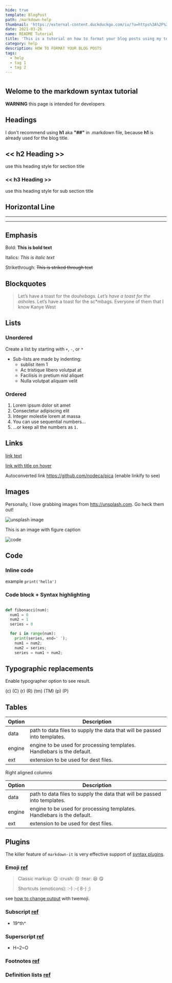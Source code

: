 ```yaml
---
hide: true
template: BlogPost
path: /markdown-help
thumbnail: 'https://external-content.duckduckgo.com/iu/?u=https%3A%2F%2Fi.kym-cdn.com%2Fphotos%2Fimages%2Foriginal%2F001%2F273%2F780%2Ff05.png&f=1&nofb=1'
date: 2021-03-26
name: README Tutorial
title: 'This is a tutorial on how to format your blog posts using my template'
category: help
description: HOW TO FORMAT YOUR BLOG POSTS
tags: 
  - help
  - tag 1
  - tag 2
---
```

#

## Welome to the markdown syntax tutorial 

**WARNING** this page is intended for developers

## Headings

I don't recommend using **h1** aka **"##"** in .markdown file,
because **h1** is already used for the blog title.

## << h2 Heading >>

use this heading style for section title

### << h3 Heading >>

use this heading style for sub section title

## Horizontal Line

- - -
- - -

## Emphasis

Bold: **This is bold text**

Italics: *This is italic text*

Strikethrough: ~~This is striked through text~~

## Blockquotes

> Let’s have a toast for the dou*hebags.
> Let’s have a toast for the as*holes.
> Let’s have a toast for the sc*mbags.
> Everyone of them that I know
Kanye West

## Lists

### Unordered

Create a list by starting with `+`, `-`, or `*`

* Sub-lists are made by indenting:  
  * sublist item 1
  * Ac tristique libero volutpat at
  * Facilisis in pretium nisl aliquet
  * Nulla volutpat aliquam velit

### Ordered

1. Lorem ipsum dolor sit amet
2. Consectetur adipiscing elit
3. Integer molestie lorem at massa
4. You can use sequential numbers...
5. ...or keep all the numbers as `1.`

## Links

[link text](http://dev.nodeca.com)

[link with title on hover](http://nodeca.github.io/pica/demo/ "title text!")

Autoconverted link https://github.com/nodeca/pica (enable linkify to see)

## Images

Personally, I love grabbing images from <htts://unsplash.com>. Go heck them out!

![unsplash image](https://images.unsplash.com/photo-1614829574910-e7e09ca1c8bc?ixid=MXwxMjA3fDB8MHxwaG90by1wYWdlfHx8fGVufDB8fHw%3D&ixlib=rb-1.2.1&auto=format&fit=crop&w=654&q=80 "unslash image")
<figcaption>This is an image with figure caption</figcaption>

![code](https://images.unsplash.com/photo-1498050108023-c5249f4df085?ixid=MXwxMjA3fDB8MHxwaG90by1wYWdlfHx8fGVufDB8fHw%3D&ixlib=rb-1.2.1&auto=format&fit=crop&w=1652&q=80 "unsplash image laptop")

## Code

### Inline code

example `print('hello')`

### Code block + Syntax highlighting

```py

def fibonacci(num):
  num1 = 0
  num2 = 1
  series = 0

  for i in range(num):
    print(series, end=' ');
    num1 = num2;
    num2 = series;
    series = num1 + num2;
```

## Typographic replacements

Enable typographer option to see result.

(c) (C) (r) (R) (tm) (TM) (p) (P)

## Tables

| Option | Description                                                               |
| ------ | ------------------------------------------------------------------------- |
| data   | path to data files to supply the data that will be passed into templates. |
| engine | engine to be used for processing templates. Handlebars is the default.    |
| ext    | extension to be used for dest files.                                      |

Right aligned columns

| Option | Description                                                               |
| ------ | ------------------------------------------------------------------------- |
| data   | path to data files to supply the data that will be passed into templates. |
| engine | engine to be used for processing templates. Handlebars is the default.    |
| ext    | extension to be used for dest files.                                      |

## Plugins

The killer feature of `markdown-it` is very effective support of [syntax plugins](https://www.npmjs.org/browse/keyword/markdown-it-plugin).

### Emoji [ref](https://github.com/markdown-it/markdown-it-emoji)

> Classic markup: :wink: :crush: :cry: :tear: :laughing: :yum:
>
> Shortcuts (emoticons): :-) :-( 8-) ;)

see [how to change output](https://github.com/markdown-it/markdown-it-emoji#change-output) with twemoji.

### Subscript [ref](https://github.com/markdown-it/markdown-it-sub)

* 19^th^

### Superscript [ref](https://github.com/markdown-it/markdown-it-sup)

* H\~2\~O

### Footnotes [ref](https://github.com/markdown-it/markdown-it-footnote)

### Definition lists [ref](https://github.com/markdown-it/markdown-it-deflist)
